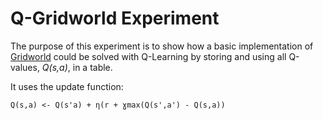 # Q-Gridworld Experiment

The purpose of this experiment is to show how a basic implementation of [Gridworld](../games/gridworld.py) could be solved with Q-Learning by storing and using all Q-values, _Q(s,a)_, in a table.

It uses the update function:
```
Q(s,a) <- Q(s'a) + η(r + ɣmax(Q(s',a') - Q(s,a))
```
